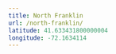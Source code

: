 ```yaml
---
title: North Franklin
url: /north-franklin/
latitude: 41.633431800000004
longitude: -72.1634114
---
```

